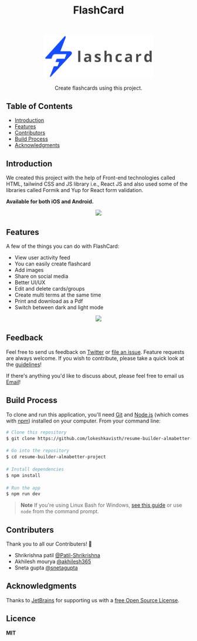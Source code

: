 <h1 align="center"> FlashCard </h1> <br>
<p align="center">
  <a href="https://gitpoint.co/">
    <img alt="FlashCard" title="FlashCard" src="./src/assets/logo.png" width="300">
  </a>
</p>

<p align="center">
  Create flashcards using this project.
</p>

## Table of Contents

- [Introduction](#introduction)
- [Features](#features)
- [Contributors](#contributors)
- [Build Process](#build-process)
- [Acknowledgments](#acknowledgments)

<!-- END doctoc generated TOC please keep comment here to allow auto update -->

## Introduction


We created this project with the help of Front-end technologies called HTML, tailwind CSS and JS library i.e., React JS and also used some of the libraries called Formik and Yup for React form validation.

**Available for both iOS and Android.**

<p align="center">
  <img src = "http://i.imgur.com/HowF6aM.png" width=350>
</p>

## Features

A few of the things you can do with FlashCard:

* View user activity feed
* You can easily create flashcard
* Add images
* Share on social media
* Better UI/UX
* Edit and delete cards/groups
* Create multi terms at the same time
* Print and download as a Pdf
* Switch between dark and light mode

<p align="center">
  <img src = "http://i.imgur.com/IkSnFRL.png" width=700>
</p>



## Feedback

Feel free to send us feedback on [Twitter](https://twitter.com/gitpointapp) or [file an issue](https://github.com/gitpoint/git-point/issues/new). Feature requests are always welcome. If you wish to contribute, please take a quick look at the [guidelines](./CONTRIBUTING.md)!

If there's anything you'd like to discuss about, please feel free to email us [Email](https://gitter.im/git-point)!





## Build Process

To clone and run this application, you'll need [Git](https://git-scm.com) and [Node.js](https://nodejs.org/en/download/) (which comes with [npm](http://npmjs.com)) installed on your computer. From your command line:

```bash
# Clone this repository
$ git clone https://github.com/lokeshkavisth/resume-builder-almabetter-project.git

# Go into the repository
$ cd resume-builder-almabetter-project

# Install dependencies
$ npm install

# Run the app
$ npm run dev
```

> **Note**
> If you're using Linux Bash for Windows, [see this guide](https://www.howtogeek.com/261575/how-to-run-graphical-linux-desktop-applications-from-windows-10s-bash-shell/) or use `node` from the command prompt.
 
## Contributers

Thank you to all our Contributers! 🙏 

- Shrikrishna patil [@Patil-Shrikrishna](https://github.com/Patil-Shrikrishna)
- Akhilesh mourya [@akhilesh365](https://github.com/akhilesh365)
- Sneta gupta [@snetagupta](https://github.com/snetagupta)

## Acknowledgments

Thanks to [JetBrains](https://www.jetbrains.com) for supporting us with a [free Open Source License](https://www.jetbrains.com/buy/opensource).

## Licence

**MIT**
